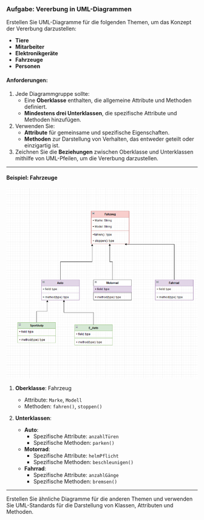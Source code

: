 ### Aufgabe: Vererbung in UML-Diagrammen

Erstellen Sie UML-Diagramme für die folgenden Themen, um das Konzept der Vererbung darzustellen:
- **Tiere**
- **Mitarbeiter**
- **Elektronikgeräte**
- **Fahrzeuge**
- **Personen**

#### Anforderungen:
1. Jede Diagrammgruppe sollte:
    - Eine **Oberklasse** enthalten, die allgemeine Attribute und Methoden definiert.
    - **Mindestens drei Unterklassen**, die spezifische Attribute und Methoden hinzufügen.
2. Verwenden Sie:
    - **Attribute** für gemeinsame und spezifische Eigenschaften.
    - **Methoden** zur Darstellung von Verhalten, das entweder geteilt oder einzigartig ist.
3. Zeichnen Sie die **Beziehungen** zwischen Oberklasse und Unterklassen mithilfe von UML-Pfeilen, um die Vererbung darzustellen.

---

#### Beispiel: Fahrzeuge
![img.png](img.png)
1. **Oberklasse**: Fahrzeug
    - Attribute: `Marke`, `Modell`
    - Methoden: `fahren()`, `stoppen()`

2. **Unterklassen**:
    - **Auto**:
        - Spezifische Attribute: `anzahlTüren`
        - Spezifische Methoden: `parken()`
    - **Motorrad**:
        - Spezifische Attribute: `helmPflicht`
        - Spezifische Methoden: `beschleunigen()`
    - **Fahrrad**:
        - Spezifische Attribute: `anzahlGänge`
        - Spezifische Methoden: `bremsen()`

---

Erstellen Sie ähnliche Diagramme für die anderen Themen und verwenden Sie UML-Standards für die Darstellung von Klassen, Attributen und Methoden.
